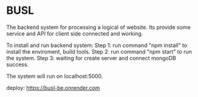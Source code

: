 # BUSL
The backend system for processing a logical of website. Its provide some service and API for client side connected and working.

To install and run backend system:
Step 1: run command "npm install" to install the enviroment, build tools.
Step 2: run command "npm start" to run the system.
Step 3: waiting for create server and connect mongoDB success.

The system will run on localhost:5000.

deploy: https://busl-be.onrender.com
